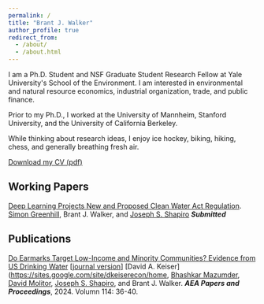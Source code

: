 ```yaml
---
permalink: /
title: "Brant J. Walker"
author_profile: true
redirect_from: 
  - /about/
  - /about.html
---
```


I am a Ph.D. Student and NSF Graduate Student Research Fellow at Yale University's School of the Environment. I am interested in environmental and natural resource economics, industrial organization, trade, and public finance.

Prior to my Ph.D., I worked at the University of Mannheim, Stanford University, and the University of California Berkeley. 

While thinking about research ideas, I enjoy ice hockey, biking, hiking, chess, and generally breathing fresh air.

[Download my CV (pdf)](https://brantjwalker.github.io/files/CV.pdf)

Working Papers
------

[Deep Learning Projects New and Proposed Clean Water Act Regulation](https://brantjwalker.github.io/files/Papers/Clean_Water_Act_Deep_Learning_Main_Text_and_SM.pdf). 
  [Simon Greenhill](https://simondgreenhill.github.io/), Brant J. Walker, and [Joseph S. Shapiro](https://www.joseph-s-shapiro.com/) 
  ***Submitted***
  

Publications
------

[Do Earmarks Target Low-Income and Minority Communities? Evidence from US Drinking Water](https://brantjwalker.github.io/files/Papers/SDWA_Earmarks_WP.pdf) [[journal version]](https://www.aeaweb.org/articles?id=10.1257/pandp.20241009)
  [David A. Keiser](https://sites.google.com/site/dkeiserecon/home, [Bhashkar Mazumder](https://sites.google.com/view/bhash/home), [David Molitor](https://www.davidmolitor.com/), [Joseph S. Shapiro](https://www.joseph-s-shapiro.com/), and Brant J. Walker.
  ***AEA Papers and Proceedings***, 2024. Volumn 114: 36-40.

